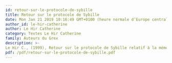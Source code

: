 ```yaml
---
id: retour-sur-le-protocole-de-sybille
title: Retour sur le protocole de Sybille
date: Mon Jan 21 2019 10:16:49 GMT+0100 (heure normale d’Europe centrale)
author_id: le-hir-catherine
author: Le Hir Catherine
category: Textes Le Hir Catherine
family: Auteurs du Grex
description: >-
Le Hir C., (1999), Retour sur le protocole de Sybille relatif à la mémorisation du tableau de chiffres, Expliciter n° 30, p. 9-14. 
pdf: /pdf/retour-sur-le-protocole-de-sybille.pdf
---
```

